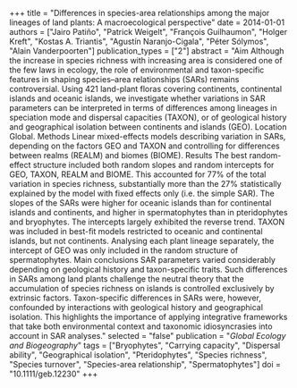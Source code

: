 +++
title = "Differences in species-area relationships among the major lineages of land plants: A macroecological perspective"
date = 2014-01-01
authors = ["Jairo Patiño", "Patrick Weigelt", "François Guilhaumon", "Holger Kreft", "Kostas A. Triantis", "Agustín Naranjo-Cigala", "Péter Sólymos", "Alain Vanderpoorten"]
publication_types = ["2"]
abstract = "Aim Although the increase in species richness with increasing area is considered one of the few laws in ecology, the role of environmental and taxon-specific features in shaping species–area relationships (SARs) remains controversial. Using 421 land-plant floras covering continents, continental islands and oceanic islands, we investigate whether variations in SAR parameters can be interpreted in terms of differences among lineages in speciation mode and dispersal capacities (TAXON), or of geological history and geographical isolation between continents and islands (GEO). Location Global. Methods Linear mixed-effects models describing variation in SARs, depending on the factors GEO and TAXON and controlling for differences between realms (REALM) and biomes (BIOME). Results The best random-effect structure included both random slopes and random intercepts for GEO, TAXON, REALM and BIOME. This accounted for 77% of the total variation in species richness, substantially more than the 27% statistically explained by the model with fixed effects only (i.e. the simple SAR). The slopes of the SARs were higher for oceanic islands than for continental islands and continents, and higher in spermatophytes than in pteridophytes and bryophytes. The intercepts largely exhibited the reverse trend. TAXON was included in best-fit models restricted to oceanic and continental islands, but not continents. Analysing each plant lineage separately, the intercept of GEO was only included in the random structure of spermatophytes. Main conclusions SAR parameters varied considerably depending on geological history and taxon-specific traits. Such differences in SARs among land plants challenge the neutral theory that the accumulation of species richness on islands is controlled exclusively by extrinsic factors. Taxon-specific differences in SARs were, however, confounded by interactions with geological history and geographical isolation. This highlights the importance of applying integrative frameworks that take both environmental context and taxonomic idiosyncrasies into account in SAR analyses."
selected = "false"
publication = "*Global Ecology and Biogeography*"
tags = ["Bryophytes", "Carrying capacity", "Dispersal ability", "Geographical isolation", "Pteridophytes", "Species richness", "Species turnover", "Species-area relationship", "Spermatophytes"]
doi = "10.1111/geb.12230"
+++

